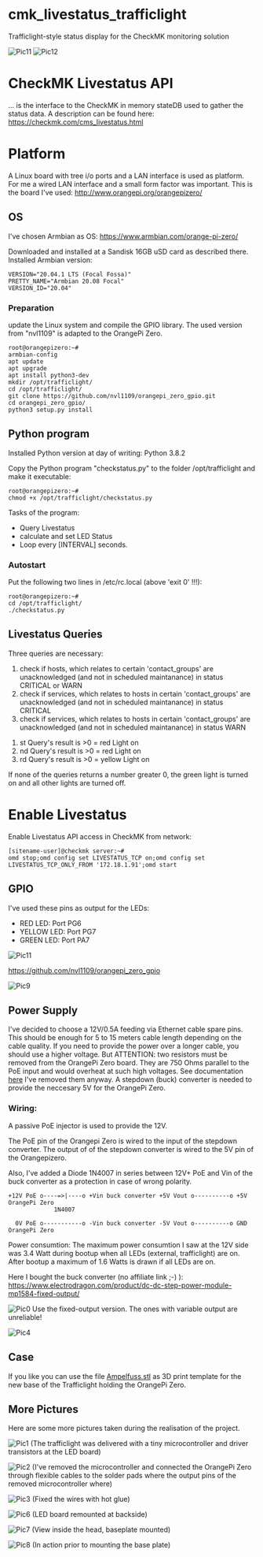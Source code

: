 # cmk_livestatus_trafficlight
Trafficlight-style status display for the CheckMK monitoring solution

![Pic11](pics/11.jpg)
![Pic12](pics/12.jpg)

# CheckMK Livestatus API
... is the interface to the CheckMK in memory stateDB used to gather the status data.
A description can be found here:
https://checkmk.com/cms_livestatus.html


# Platform
A Linux board with tree i/o ports and a LAN interface is used as platform. For me a wired LAN interface and a small form factor was important. 
This is the board I've used:
http://www.orangepi.org/orangepizero/

## OS
I've chosen Armbian as OS:
https://www.armbian.com/orange-pi-zero/

Downloaded and installed at a Sandisk 16GB uSD card as described there.
Installed Armbian version:

    VERSION="20.04.1 LTS (Focal Fossa)"
    PRETTY_NAME="Armbian 20.08 Focal"
    VERSION_ID="20.04"

### Preparation
update the Linux system and compile the GPIO library. The used version from "nvl1109" is adapted to the OrangePi Zero.
```
root@orangepizero:~# 
armbian-config
apt update
apt upgrade
apt install python3-dev
mkdir /opt/trafficlight/
cd /opt/trafficlight/
git clone https://github.com/nvl1109/orangepi_zero_gpio.git
cd orangepi_zero_gpio/
python3 setup.py install
```
## Python program
Installed Python version at day of writing: Python 3.8.2

Copy the Python program "checkstatus.py" to the folder /opt/trafficlight and make it executable:

    root@orangepizero:~#
    chmod +x /opt/trafficlight/checkstatus.py

Tasks of the program: 

 - Query Livestatus
 - calculate and set LED Status
 - Loop every [INTERVAL] seconds.

### Autostart
Put the following two lines in /etc/rc.local (above 'exit 0' !!!):
```
root@orangepizero:~#
cd /opt/trafficlight/
./checkstatus.py
```

## Livestatus Queries
Three queries are necessary:
1) check if hosts, which relates to certain 'contact_groups' are unacknowledged (and not in scheduled maintanance) in status CRITICAL or WARN
2) check if services, which relates to hosts in certain 'contact_groups' are unacknowledged (and not in scheduled maintanance) in status CRITICAL
3) check if services, which relates to hosts in certain 'contact_groups' are unacknowledged (and not in scheduled maintanance) in status WARN

 1. st Query's result is >0 = red Light on
 2. nd Query's result is >0 = red Light on
 3. rd Query's result is >0 = yellow Light on

If none of the queries returns a number greater 0, the green light is turned on and all other lights are turned off.

# Enable Livestatus
Enable Livestatus API access in CheckMK from network:

    [sitename-user]@checkmk server:~#
    omd stop;omd config set LIVESTATUS_TCP on;omd config set LIVESTATUS_TCP_ONLY_FROM '172.18.1.91';omd start

## GPIO

I've used these pins as output for the LEDs:
 - RED LED: Port PG6
 - YELLOW LED: Port PG7
 - GREEN LED: Port PA7

![Pic11](pics/Orange-Pi-Zero-Pinout.jpg)

https://github.com/nvl1109/orangepi_zero_gpio

![Pic9](pics/9.jpg)

## Power Supply

I've decided to choose a 12V/0.5A feeding via Ethernet cable spare pins. This should be enough for 5 to 15 meters cable length depending on the cable quality. If you need to provide the power over a longer cable, you should use a higher voltage. 
But ATTENTION: two resistors must be removed from the OrangePi Zero board. They are 750 Ohms parallel to the PoE input and would overheat at such high voltages. See documentation [here](https://linux-sunxi.org/Xunlong_Orange_Pi_Zero#Passive_PoE)
I've removed them anyway.
A stepdown (buck) converter is needed to provide the neccesary 5V for the OrangePi Zero.

### Wiring:

A passive PoE injector is used to provide the 12V.

The PoE pin of the Orangepi Zero is wired to the input of the stepdown converter. The output of of the stepdown converter is wired to the 5V pin of the Orangepizero.

Also, I've added a Diode 1N4007 in series between 12V+ PoE and Vin of the buck converter as a protection in case of wrong polarity.
```
+12V PoE o----=>|----o +Vin buck converter +5V Vout o----------o +5V OrangePi Zero
             1N4007
             
  0V PoE o-----------o -Vin buck converter -5V Vout o----------o GND OrangePi Zero
```
Power consumtion: The maximum power consumtion I saw at the 12V side was 3.4 Watt during bootup when all LEDs (external, trafficlight) are on. After bootup a maximum of 1.6 Watts is drawn if all LEDs are on.

Here I bought the buck converter (no affiliate link ;-)  ):
https://www.electrodragon.com/product/dc-dc-step-power-module-mp1584-fixed-output/

![Pic0](pics/stepdown.PNG)
Use the fixed-output version. The ones with variable output are unreliable!

![Pic4](pics/4.jpg)

## Case
If you like you can use the file [Ampelfuss.stl](https://github.com/gituser-rk/cmk_livestatus_trafficlight/blob/master/Ampelfuss.stl "Ampelfuss.stl") as 3D print template for the new base of the Trafficlight holding the OrangePi Zero.

## More Pictures
Here are some more pictures taken during the realisation of the project.

![Pic1](pics/1.jpg)
(The trafficlight was delivered with a tiny microcontroller and driver transistors at the LED board)

![Pic2](pics/2.jpg)
(I've removed the microcontroller and connected the OrangePi Zero through flexible cables to the solder pads where the output pins of the removed microcontroller where)

![Pic3](pics/3.jpg)
(Fixed the wires with hot glue)

![Pic6](pics/6.jpg)
(LED board remounted at backside)

![Pic7](pics/7.jpg)
(View inside the head, baseplate mounted)

![Pic8](pics/8.jpg)
(In action prior to mounting the base plate)
<!--stackedit_data:
eyJoaXN0b3J5IjpbLTEwODQzODg3OTUsLTQ3MDc2ODA0NCwtMj
A2OTE5ODYyNiwtMjkzODI5MTM2LC0yODU0MzYyNjMsLTE5NTYy
MzQ1ODMsMTExMzE5ODQ2MSwtMjU4NzMxMjkwLDE1MDQ5NDEzNT
AsLTIwNTgzNjgxMzYsLTE2Njk1MTk3MTksLTE1NDg3NjAxOTMs
LTE4ODEyMTQyNjgsMTU4MjI4MzcxOCwxMDQ4MTk5OTkzXX0=
-->